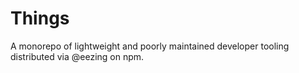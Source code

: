 # Things

A monorepo of lightweight and poorly maintained developer tooling distributed via @eezing on npm.
